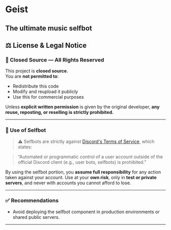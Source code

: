 # Geist
The ultimate music selfbot
---

## ⚖️ License & Legal Notice

### 📌 Closed Source — All Rights Reserved

This project is **closed source**.  
You are **not permitted to**:

- Redistribute this code
- Modify and reupload it publicly
- Use this for commercial purposes

Unless **explicit written permission** is given by the original developer, **any reuse, reposting, or reselling is strictly prohibited.**

---

### 📎 Use of Selfbot 


> ⚠️ Selfbots are strictly against [Discord's Terms of Service](https://discord.com/terms), which states:

> “Automated or programmatic control of a user account outside of the official Discord client (e.g., user bots, selfbots) is prohibited.”

By using the selfbot portion, you **assume full responsibility** for any action taken against your account. Use at your **own risk**, only in **test or private servers**, and never with accounts you cannot afford to lose.

---

### ✅ Recommendations

- Avoid deploying the selfbot component in production environments or shared public servers.

---
